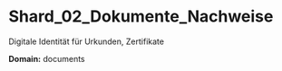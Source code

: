 # Shard_02_Dokumente_Nachweise

Digitale Identität für Urkunden, Zertifikate

**Domain:** documents
